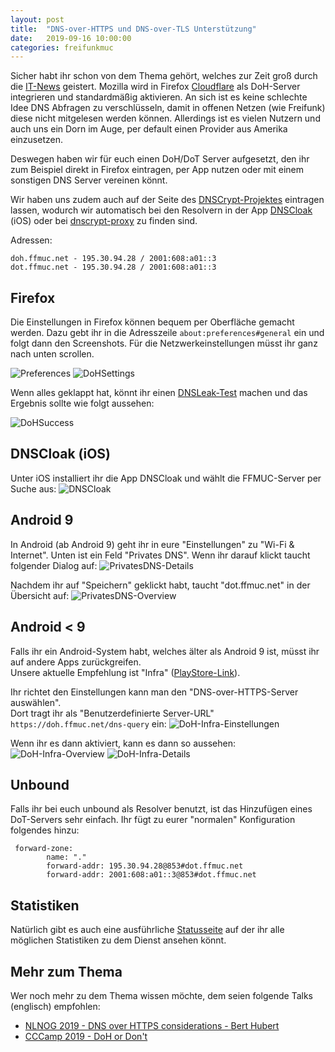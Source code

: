 ```yaml
---
layout: post
title:  "DNS-over-HTTPS und DNS-over-TLS Unterstützung"
date:   2019-09-16 10:00:00
categories: freifunkmuc
---
```


Sicher habt ihr schon von dem Thema gehört, welches zur Zeit groß durch die [IT-News](https://www.golem.de/news/wegen-cloudflare-openbsd-deaktiviert-doh-im-firefox-browser-1909-143884.html) geistert.
Mozilla wird in Firefox [Cloudflare](https://cloudflare.com) als DoH-Server integrieren und standardmäßig aktivieren.
An sich ist es keine schlechte Idee DNS Abfragen zu verschlüsseln, damit in offenen Netzen (wie Freifunk) diese nicht mitgelesen werden können.
Allerdings ist es vielen Nutzern und auch uns ein Dorn im Auge, per default einen Provider aus Amerika einzusetzen.

Deswegen haben wir für euch einen DoH/DoT Server aufgesetzt, den ihr zum Beispiel direkt in Firefox eintragen, per App nutzen oder mit einem sonstigen DNS Server vereinen könnt.

Wir haben uns zudem auch auf der Seite des [DNSCrypt-Projektes](https://dnscrypt.info/public-servers/) eintragen lassen, wodurch wir automatisch bei den Resolvern in der App [DNSCloak](https://apps.apple.com/de/app/dnscloak-secure-dns-client/id1452162351) (iOS) oder bei [dnscrypt-proxy](https://github.com/DNSCrypt/dnscrypt-proxy) zu finden sind.

Adressen:

```
doh.ffmuc.net - 195.30.94.28 / 2001:608:a01::3
dot.ffmuc.net - 195.30.94.28 / 2001:608:a01::3
```

## Firefox

Die Einstellungen in Firefox können bequem per Oberfläche gemacht werden. Dazu gebt ihr in die Adresszeile `about:preferences#general` ein und folgt dann den Screenshots.
Für die Netzwerkeinstellungen müsst ihr ganz nach unten scrollen.

![Preferences](/assets/2019-09-16-doh-firefox-network.png)
![DoHSettings](/assets/2019-09-16-doh-firefox-settings.png)

Wenn alles geklappt hat, könnt ihr einen [DNSLeak-Test](http://dns-leak.com) machen und das Ergebnis sollte wie folgt aussehen:

![DoHSuccess](/assets/2019-09-16-doh-success.png)

## DNSCloak (iOS)

Unter iOS installiert ihr die App DNSCloak und wählt die FFMUC-Server per Suche aus:
![DNSCloak](/assets/2019-09-16-doh-dnscloak.jpeg)

## Android 9

In Android (ab Android 9) geht ihr in eure "Einstellungen" zu "Wi-Fi & Internet".
Unten ist ein Feld "Privates DNS". Wenn ihr darauf klickt taucht folgender Dialog auf:
![PrivatesDNS-Details](/assets/2019-09-16-dot-android-details.jpeg)

Nachdem ihr auf "Speichern" geklickt habt, taucht "dot.ffmuc.net" in der Übersicht auf:
![PrivatesDNS-Overview](/assets/2019-09-16-dot-android-overview.jpeg)

## Android < 9
Falls ihr ein Android-System habt, welches älter als Android 9 ist, müsst ihr auf andere Apps zurückgreifen.<br />
Unsere aktuelle Empfehlung ist "Infra" ([PlayStore-Link](https://play.google.com/store/apps/details?id=app.intra)).

Ihr richtet den Einstellungen kann man den "DNS-over-HTTPS-Server auswählen".<br />
Dort tragt ihr als "Benutzerdefinierte Server-URL" `https://doh.ffmuc.net/dns-query` ein:
![DoH-Infra-Einstellungen](/assets/2019-09-16-doh-infra-settings.jpeg)

Wenn ihr es dann aktiviert, kann es dann so aussehen:
![DoH-Infra-Overview](/assets/2019-09-16-doh-infra-overview.jpeg)
![DoH-Infra-Details](/assets/2019-09-16-doh-infra-details.jpeg)

## Unbound
Falls ihr bei euch unbound als Resolver benutzt, ist das Hinzufügen eines DoT-Servers sehr einfach.
Ihr fügt zu eurer "normalen" Konfiguration folgendes hinzu:

```
 forward-zone:
        name: "."
        forward-addr: 195.30.94.28@853#dot.ffmuc.net
        forward-addr: 2001:608:a01::3@853#dot.ffmuc.net
```

## Statistiken
Natürlich gibt es auch eine ausführliche [Statusseite](https://stats.ffmuc.net/d/tlvoghcZk/doh-dot?orgId=1&refresh=1m) auf der ihr alle möglichen Statistiken zu dem Dienst ansehen könnt.

## Mehr zum Thema
Wer noch mehr zu dem Thema wissen möchte, dem seien folgende Talks (englisch) empfohlen:

- [NLNOG 2019 - DNS over HTTPS considerations - Bert Hubert](https://www.youtube.com/watch?v=pjin3nv8jAo)
- [CCCamp 2019 - DoH or Don't](https://media.ccc.de/v/Camp2019-10213-doh_or_don_t )
